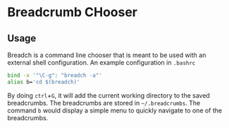 # Breadcrumb CHooser

## Usage
Breadch is a command line chooser that is meant to be used with an external shell configuration.
An example configuration in `.bashrc`
```sh
bind -x '"\C-g": "breadch -a"'
alias b='cd $(breadch)'
```
By doing `ctrl`+`G`, it will add the current working directory to the saved breadcrumbs.
The breadcrumbs are stored in `~/.breadcrumbs`.
The command `b` would display a simple menu to quickly navigate to one of the breadcrumbs.
